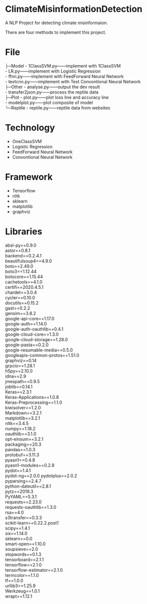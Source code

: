 # ClimateMisinformationDetection
A NLP Project for detecting climate misinformaion.

There are four methods to implement this project.

# File
├─Model
	- 1ClassSVM.py——implement with 1ClassSVM   
	- LR.py——implement with Logistic Regression  
	- ffnn.py——implement with FeedForward Neural Network  
	- textcnn.py——implement with Text Convontional Neural Network  
├─Other
	- analyse.py——output the dev result  
	- transfer2json.py——process the reptile data  
├─Plot
	- plot.py——plot loss line and accuracy line  
	- modelplot.py——plot composite of model  
└─Reptile
	- reptile.py——reptile data from websites  



# Technology
- OneClassSVM
- Logistic Regression
- FeedForward Neural Network
- Convontional Neural Network

# Framework
- Tensorflow
- nltk
- sklearn
- matplotlib
- graphviz

# Libraries
absl-py==0.9.0  
astor==0.8.1  
backend==0.2.4.1  
beautifulsoup4==4.9.0  
boto==2.49.0  
boto3==1.12.44  
botocore==1.15.44  
cachetools==4.1.0  
certifi==2020.4.5.1  
chardet==3.0.4  
cycler==0.10.0  
docutils==0.15.2  
gast==0.2.2  
gensim==3.8.2  
google-api-core==1.17.0  
google-auth==1.14.0  
google-auth-oauthlib==0.4.1  
google-cloud-core==1.3.0  
google-cloud-storage==1.28.0  
google-pasta==0.2.0  
google-resumable-media==0.5.0  
googleapis-common-protos==1.51.0  
graphviz==0.14  
grpcio==1.28.1  
h5py==2.10.0  
idna==2.9  
jmespath==0.9.5  
joblib==0.14.1  
Keras==2.3.1  
Keras-Applications==1.0.8  
Keras-Preprocessing==1.1.0  
kiwisolver==1.2.0  
Markdown==3.2.1  
matplotlib==3.2.1  
nltk==3.4.5  
numpy==1.18.2  
oauthlib==3.1.0  
opt-einsum==3.2.1  
packaging==20.3  
pandas==1.0.3  
protobuf==3.11.3  
pyasn1==0.4.8  
pyasn1-modules==0.2.8  
pydot==1.4.1  
pydot-ng==2.0.0 
pydotplus==2.0.2  
pyparsing==2.4.7  
python-dateutil==2.8.1  
pytz==2019.3  
PyYAML==5.3.1  
requests==2.23.0  
requests-oauthlib==1.3.0  
rsa==4.0  
s3transfer==0.3.3  
scikit-learn==0.22.2.post1  
scipy==1.4.1  
six==1.14.0  
sklearn==0.0  
smart-open==1.10.0  
soupsieve==2.0  
stopwords==0.1.3  
tensorboard==2.1.1  
tensorflow==2.1.0  
tensorflow-estimator==2.1.0  
termcolor==1.1.0  
tf==1.0.0  
urllib3==1.25.9  
Werkzeug==1.0.1  
wrapt==1.12.1  


